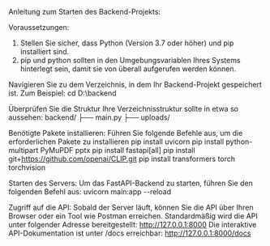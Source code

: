 Anleitung zum Starten des Backend-Projekts: 

Voraussetzungen:
1. Stellen Sie sicher, dass Python (Version 3.7 oder höher) und pip installiert sind.
2. pip und python sollten in den Umgebungsvariablen Ihres Systems hinterlegt sein, damit sie von überall aufgerufen werden können.

Navigieren Sie zu dem Verzeichnis, in dem Ihr Backend-Projekt gespeichert ist. Zum Beispiel:
cd D:\backend

Überprüfen Sie die Struktur
Ihre Verzeichnisstruktur sollte in etwa so aussehen:
backend/
├── main.py
├── uploads/

Benötigte Pakete installieren:
Führen Sie folgende Befehle aus, um die erforderlichen Pakete zu installieren
pip install uvicorn
pip install python-multipart PyMuPDF pptx
pip install fastapi[all]
pip install git+https://github.com/openai/CLIP.git
pip install transformers torch torchvision

Starten des Servers:
Um das FastAPI-Backend zu starten, führen Sie den folgenden Befehl aus:
uvicorn main:app --reload

Zugriff auf die API:
Sobald der Server läuft, können Sie die API über Ihren Browser oder ein Tool wie Postman erreichen. Standardmäßig wird die API unter folgender Adresse bereitgestellt:
http://127.0.0.1:8000
Die interaktive API-Dokumentation ist unter /docs erreichbar:
http://127.0.0.1:8000/docs

